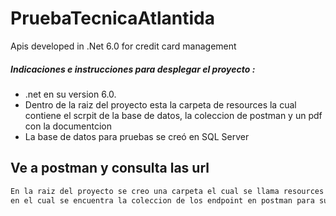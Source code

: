 ﻿# PruebaTecnicaAtlantida

Apis developed in .Net 6.0 for credit card management

##### Indicaciones e instrucciones para desplegar el proyecto :
- .net en su version 6.0.
- Dentro de la raiz del proyecto esta la carpeta de resources la cual contiene el scrpit de la base de datos, la coleccion de postman y un pdf con la documentcion
- La base de datos para pruebas se creó en SQL Server 


## Ve a postman y consulta las url

```sh 
En la raiz del proyecto se creo una carpeta el cual se llama resources
en el cual se encuentra la coleccion de los endpoint en postman para su respectivo uso
```


